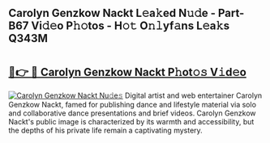 ## Carolyn Genzkow Nackt L𝚎a𝚔ed N𝚞𝚍e - Part-B67 Vi𝚍𝚎o P𝚑𝚘tos - H𝚘𝚝 O𝚗𝚕yf𝚊ns L𝚎a𝚔s Q343M

# <h2><a href="http://kf5f9z.oniu.top/?m=Carolyn+Genzkow+Nackt">🔗👉 🔴 Carolyn Genzkow Nackt P𝚑ot𝚘𝚜 V𝚒d𝚎o</a></h2>

[![Carolyn Genzkow Nackt Nu𝚍e𝚜](https://i.imgur.com/0qMVB7G.gif)](http://kf5f9z.oniu.top/?m=Carolyn+Genzkow+Nackt)
Digital artist and web entertainer Carolyn Genzkow Nackt, famed for publishing dance and lifestyle material via solo and collaborative dance presentations and brief videos. Carolyn Genzkow Nackt's public image is characterized by its warmth and accessibility, but the depths of his private life remain a captivating mystery.  
